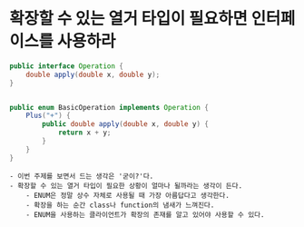 # 확장할 수 있는 열거 타입이 필요하면 인터페이스를 사용하라

```java
public interface Operation {
    double apply(double x, double y);
}
```

```java

public enum BasicOperation implements Operation {
    Plus("+") {
        public double apply(double x, double y) {
            return x + y;
        }
    }
}
```

    - 이번 주제를 보면서 드는 생각은 '굳이?'다.
    - 확장할 수 있는 열거 타입이 필요한 상황이 얼마나 될까라는 생각이 든다.
        - ENUM은 정말 상수 자체로 사용될 때 가장 아름답다고 생각한다.
        - 확장을 하는 순간 class나 function의 냄새가 느껴진다.
        - ENUM을 사용하는 클라이언트가 확장의 존재를 알고 있어야 사용할 수 있다.